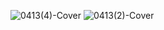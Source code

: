 ![0413(4)-Cover](https://github.com/user-attachments/assets/238ff2ba-8463-4fa0-9d7a-e04ae162fae9)
![0413(2)-Cover](https://github.com/user-attachments/assets/f7ddc10a-b35a-4b69-914e-273dd36ab9bd)
